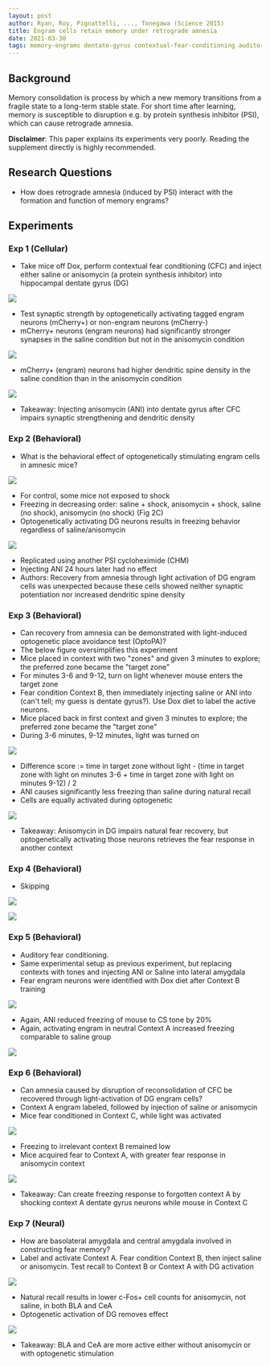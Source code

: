 ```yaml
---
layout: post
author: Ryan, Roy, Pignattelli, ..., Tonegawa (Science 2015)
title: Engram cells retain memory under retrograde amnesia
date: 2021-03-30
tags: memory-engrams dentate-gyrus contextual-fear-conditioning auditory-fear-conditioning lateral-amygdala
---
```


## Background

Memory consolidation is process by which a new memory transitions from a fragile state
to a long-term stable state. For short time after learning, memory is susceptible
to disruption e.g. by protein synthesis inhibitor (PSI), which can cause retrograde amnesia. 

__Disclaimer__: This paper explains its experiments very poorly. Reading the supplement directly
is highly recommended.

## Research Questions

- How does retrograde amnesia (induced by PSI) interact with the formation and function
of memory engrams?

## Experiments

### Exp 1 (Cellular)

- Take mice off Dox, perform contextual fear conditioning (CFC) and inject either saline
or anisomycin (a protein synthesis inhibitor) into hippocampal dentate gyrus (DG)
  
![](ryan_science_2015_memory_under_retro_amnesia/1A.png)

- Test synaptic strength by optogenetically activating tagged engram neurons (mCherry+) 
or non-engram neurons (mCherry-)
- mCherry+ neurons (engram neurons) had significantly stronger synapses in the saline condition
but not in the anisomycin condition

![](ryan_science_2015_memory_under_retro_amnesia/1E.png)

- mCherry+ (engram) neurons had higher dendritic spine density in the saline condition than
in the anisomycin condition

![](ryan_science_2015_memory_under_retro_amnesia/1F.png)

- Takeaway: Injecting anisomycin (ANI) into dentate gyrus after CFC impairs synaptic strengthening
and dendritic density
  
### Exp 2 (Behavioral)

- What is the behavioral effect of optogenetically stimulating engram cells in amnesic mice?

![](ryan_science_2015_memory_under_retro_amnesia/2A.png)

- For control, some mice not exposed to shock
- Freezing in decreasing order: saline + shock, anisomycin + shock, saline (no shock), anisomycin (no shock) (Fig 2C)
- Optogenetically activating DG neurons results in freezing behavior regardless of saline/anisomycin

![](ryan_science_2015_memory_under_retro_amnesia/2BCDE.png)

- Replicated using another PSI cycloheximide (CHM)
- Injecting ANI 24 hours later had no effect
- Authors: Recovery from amnesia through light activation of DG engram
cells was unexpected because these cells showed neither synaptic potentiation
  nor increased dendritic spine density

### Exp 3 (Behavioral)
- Can recovery from amnesia can be demonstrated with light-induced optogenetic
place avoidance test (OptoPA)?
- The below figure oversimplifies this experiment
- Mice placed in context with two "zones" and given 3 minutes to explore; the preferred
  zone became the "target zone"
- For minutes 3-6 and 9-12, turn on light whenever mouse enters the target zone 
- Fear condition Context B, then immediately injecting saline or ANI into (can't tell; my guess is
  dentate gyrus?). Use Dox diet to label the active neurons.
- Mice placed back in first context and given 3 minutes to explore; the preferred zone 
  became the "target zone"
- During 3-6 minutes, 9-12 minutes, light was turned on
  

![](ryan_science_2015_memory_under_retro_amnesia/3A_part1.png)

- Difference score := time in target zone without light - (time in target zone with light on 
  minutes 3-6 + time in target zone with light on minutes 9-12) / 2
- ANI causes significantly less freezing than saline during natural recall 
- Cells are equally activated during optogenetic

![](ryan_science_2015_memory_under_retro_amnesia/3A_part2.png)

- Takeaway: Anisomycin in DG impairs natural fear recovery, but optogenetically activating those
  neurons retrieves the fear response in another context


### Exp 4 (Behavioral)
- Skipping

![](ryan_science_2015_memory_under_retro_amnesia/3B_part1.png)

![](ryan_science_2015_memory_under_retro_amnesia/3B_part2.png)


### Exp 5 (Behavioral)
- Auditory fear conditioning.
- Same experimental setup as previous experiment, but replacing contexts with tones and injecting
ANI or Saline into lateral amygdala
- Fear engram neurons were identified with Dox diet after Context B training  

![](ryan_science_2015_memory_under_retro_amnesia/3B_part1.png)

- Again, ANI reduced freezing of mouse to CS tone by 20%
- Again, activating engram in neutral Context A increased freezing comparable to saline group

![](ryan_science_2015_memory_under_retro_amnesia/3C.png)

### Exp 6 (Behavioral)

- Can amnesia caused by disruption of reconsolidation of CFC be recovered
through light-activation of DG engram cells?
- Context A engram labeled, followed by injection of saline or anisomycin
- Mice fear conditioned in Context C, while light was activated

![](ryan_science_2015_memory_under_retro_amnesia/4B_part1.png)

- Freezing to irrelevant context B remained low
- Mice acquired fear to Context A, with greater fear response in anisomycin context

![](ryan_science_2015_memory_under_retro_amnesia/4B_part2.png)

- Takeaway: Can create freezing response to forgotten context A by shocking context A dentate gyrus 
  neurons while mouse in Context C
  
### Exp 7 (Neural)

- How are basolateral amygdala and central amygdala involved in constructing fear memory?
- Label and activate Context A. Fear condition Context B, then inject saline or anisomycin.
Test recall to Context B or Context A with DG activation

![](ryan_science_2015_memory_under_retro_amnesia/5A.png)

- Natural recall results in lower c-Fos+ cell counts for anisomycin, not saline, in 
  both BLA and CeA
- Optogenetic activation of DG removes effect

![](ryan_science_2015_memory_under_retro_amnesia/5B.png)

- Takeaway: BLA and CeA are more active either without anisomycin or with optogenetic 
stimulation

